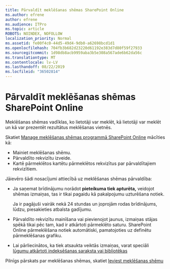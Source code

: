 ```yaml
---
title: Pārvaldīt meklēšanas shēmas SharePoint Online
ms.author: efrene
author: efrene
ms.audience: ITPro
ms.topic: article
ROBOTS: NOINDEX, NOFOLLOW
localization_priority: Normal
ms.assetid: fe00f4c0-44d5-49d4-9db0-a62698bcd1d1
ms.openlocfilehash: 704fb3b682d23220d61192e383d7d80f59f27933
ms.sourcegitcommit: 1d98db8acb9959aba3b5e308a567ade6b62da56c
ms.translationtype: MT
ms.contentlocale: lv-LV
ms.lasthandoff: 08/22/2019
ms.locfileid: "36502814"
---
```

# <a name="manage-search-schema-in-sharepoint-online"></a>Pārvaldīt meklēšanas shēmas SharePoint Online

Meklēšanas shēmas vadīklas, ko lietotāji var meklēt, kā lietotāji var meklēt un kā var prezentēt rezultātus meklēšanas vietnēs. 

Skatiet [Manage meklēšanas shēmas programmā SharePoint Online](https://docs.microsoft.com/sharepoint/manage-search-schema) mācīties kā: 
- Mainiet meklēšanas shēmu.
- Pārvaldīto rekvizītu izveide.
- Kartē pārmeklētos kartētu pārmeklētos rekvizītus par pārvaldītajiem rekvizītiem.

Jāievēro šādi nosacījumi attiecībā uz meklēšanas shēmas pārvaldība:

- Ja saņemat brīdinājumu norādot **pieteikuma tiek apturēta,** veidojot shēmas izmaiņas, tas ir tikai pagaidu kā pakalpojumu uzturēšana notiek. 

    Ja ir pagājuši vairāk nekā 24 stundas un joprojām rodas brīdinājums, lūdzu, piesakieties atbalsta gadījumu.
- Pārvaldīto rekvizītu mainīšana vai pievienojot jaunus, izmaiņas stājas spēkā tikai pēc tam, kad ir atkārtoti pārmeklēto saturu. SharePoint Online pārmeklēšana notiek automātiski, pamatojoties uz definētu pārmeklēšanas grafiku.
- Lai pārliecinātos, ka tiek atsaukta veiktās izmaiņas, varat speciāli [lūgumu atkārtoti indeksēšanas saraksta vai bibliotēkas](https://docs.microsoft.com/sharepoint/manage-search-schema#request-re-indexing-of-a-document-library-or-list) 

Pilnīgs pārskats par meklēšanas shēmas, skatiet [Ieviest meklēšanas shēmu](https://blogs.technet.microsoft.com/tothesharepoint/2012/11/25/introducing-search-schema-for-sharepoint-2013/) 


